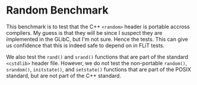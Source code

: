 # Random Benchmark

This benchmark is to test that the C++ `<random>` header is portable accross
compilers.  My guess is that they will be since I suspect they are implemented
in the GLibC, but I'm not sure.  Hence the tests.  This can give us confidence
that this is indeed safe to depend on in FLiT tests.

We also test the `rand()` and `srand()` functions that are part of the standard
`<cstdlib>` header file.  However, we do not test the non-portable `random()`,
`srandom()`, `initstate()`, and `setstate()` functions that are part of the
POSIX standard, but are not part of the C++ standard.

